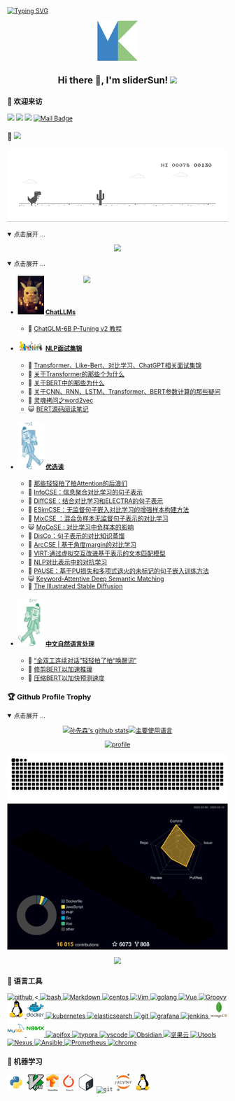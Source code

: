 [![Typing SVG](https://readme-typing-svg.herokuapp.com?multiline=true&width=500&lines=Full-stack+NLPer+and+developer.++++++++++)](https://git.io/typing-svg)
<p align="center">
  <img width="92" src="https://raw.githubusercontent.com/sliderSun/sliderSun/master/assets/mkdir.png" />
</p>  
<h2 align="center">Hi there 👋, I'm sliderSun! <img src="https://media.giphy.com/media/WUlplcMpOCEmTGBtBW/giphy.gif" width="30"></h2>

### 🤗 欢迎来访
[![](https://komarev.com/ghpvc/?username=sliderSun)](https://visitor-badge.laobi.icu/badge?page_id=sliderSun.sliderSun)
[![](https://img.shields.io/github/followers/sliderSun?color=27da6b&logo=Handshake)](https://github.com/sliderSun?tab=followers)
[![](https://img.shields.io/github/stars/sliderSun?color=fefb7b&logo=Undertale)](https://github-readme-stats.vercel.app/api?username=sliderSun&hide_title=false&hide_border=true&show_icons=true&include_all_commits=true&line_height=20&bg_color=0,EC6C6C,FFD479,FFFC79,73FA79&theme=graywhite&locale=cn)
[![Mail Badge](https://img.shields.io/badge/-sliderSun@qq.com-c14438?style=flat&logo=Gmail&logoColor=white&link=mailto:291952004@qq.com)](mailto:291952004@qq.com)

### 🦚 [![](https://img.shields.io/badge/知乎-0079FF.svg?style=plastic&logo=zhihu&logoColor=white&)](https://www.zhihu.com/people/sunshubing)
<p align="center">
  <img src="images/dino.gif" />
</p>

<details open>
<summary>点击展开 ...</summary>

<div align="center">

[![](https://stats.justsong.cn/api/zhihu?username=sunshubing)](https://www.zhihu.com/people/sunshubing)
</div>

</details>
<details open>
<summary>点击展开 ...</summary>

<img align='right' src="https://tva4.sinaimg.cn/large/008k1Yt0ly1h4no500obvg30fk0bo1cn.gif" width="330" />

- #### <img src="images/lm.jpg" width="60"/>  [ChatLLMs](https://www.zhihu.com/column/c_1626633393965309953)
  
  - 🐻 [ChatGLM-6B P-Tuning v2 教程](https://zhuanlan.zhihu.com/p/619417296)


- #### <img src="images/bert1.png" width="60"/>  [NLP面试集锦](https://www.zhihu.com/column/c_1149290938089279488)
  
  - 🐻 [Transformer、Like-Bert、对比学习、ChatGPT相关面试集锦](https://zhuanlan.zhihu.com/p/149634836)
  - 🎃 [关于Transformer的那些个为什么](https://zhuanlan.zhihu.com/p/360144789)
  - 🚀 [关于BERT中的那些为什么](https://zhuanlan.zhihu.com/p/360343071)
  - 🌋 [关于CNN、RNN、LSTM、Transformer、BERT参数计算的那些疑问](https://zhuanlan.zhihu.com/p/360125522)
  - 🌁 [灵魂拷问之word2vec](https://zhuanlan.zhihu.com/p/165355551)
  - 😺 [BERT源码阅读笔记](https://zhuanlan.zhihu.com/p/403057261)
  
- #### <img src="images/bert2.png" width="60"/>  [优选读](https://www.zhihu.com/column/zl-yxd)
  
  - 🐻 [那些轻轻拍了拍Attention的后浪们](https://zhuanlan.zhihu.com/p/161733629)
  - 🎃 [InfoCSE：信息聚合对比学习的句子表示](https://zhuanlan.zhihu.com/p/575219521)
  - 🚀 [DiffCSE：结合对比学习和ELECTRA的句子表示](https://zhuanlan.zhihu.com/p/503491410)
  - 🌋 [ESimCSE：无监督句子嵌入对比学习的增强样本构建方法](https://zhuanlan.zhihu.com/p/409124038)
  - 🌁 [MixCSE ：混合负样本无监督句子表示的对比学习](https://zhuanlan.zhihu.com/p/555939177)
  - 😺 [MoCoSE : 对比学习中负样本的影响](https://zhuanlan.zhihu.com/p/555770079)
  - 🐻 [DisCo：句子表示的对比知识蒸馏](https://zhuanlan.zhihu.com/p/555748085)
  - 🎃 [ArcCSE | 基于角度margin的对比学习](https://zhuanlan.zhihu.com/p/555369904)
  - 🚀 [VIRT:通过虚拟交互改进基于表示的文本匹配模型](https://zhuanlan.zhihu.com/p/443757608)
  - 🌋 [NLP对比表示中的对抗学习](https://zhuanlan.zhihu.com/p/440860495)
  - 🌁 [PAUSE：基于PU损失和多项式退火的未标记的句子嵌入训练方法](https://zhuanlan.zhihu.com/p/409570497)
  - 😺 [Keyword-Attentive Deep Semantic Matching](https://zhuanlan.zhihu.com/p/135991533)
  - 🐻 [The Illustrated Stable Diffusion](https://zhuanlan.zhihu.com/p/596087332)

- #### <img src="images/bert.png" width="60"/>  [中文自然语言处理](https://www.zhihu.com/column/c_1133844347605966848)
  
  - 🐻 [“全双工连续对话”轻轻拍了拍“唤醒词”](https://zhuanlan.zhihu.com/p/161563225)
  - 🚀 [修剪BERT以加速推理](https://zhuanlan.zhihu.com/p/161729106)
  - 🌋 [压缩BERT以加快预测速度](https://zhuanlan.zhihu.com/p/161728001)

</details>

### 🏆 Github Profile Trophy

<details open>
<summary>点击展开 ...</summary>

<div align="center">

[![孙先森's github stats](https://github-readme-stats.vercel.app/api?username=sliderSun&hide_title=false&hide_border=true&show_icons=true&include_all_commits=true&line_height=20&bg_color=0,EC6C6C,FFD479,FFFC79,73FA79&theme=graywhite&locale=cn)](https://github-readme-stats.vercel.app/api?username=sliderSun&hide_title=false&hide_border=true&show_icons=true&include_all_commits=true&line_height=20&bg_color=0,EC6C6C,FFD479,FFFC79,73FA79&theme=graywhite&locale=cn)[![主要使用语言](https://github-readme-stats.vercel.app/api/top-langs/?username=sliderSun&hide_title=false&hide=c&hide_border=true&layout=compact&bg_color=0,73FA79,73FDFF,D783FF&theme=graywhite&locale=cn)](https://github-readme-stats.vercel.app/api/top-langs/?username=sliderSun&hide_title=false&hide=c&hide_border=true&layout=compact&bg_color=0,73FA79,73FDFF,D783FF&theme=graywhite&locale=cn)

[![profile](https://github-profile-trophy.vercel.app/?username=sliderSun&theme=algolia&column=8)](https://github-profile-trophy.vercel.app/?username=sliderSun&theme=algolia&column=8)

[![snake](./assets/github-contribution-grid-snake.svg)](https://raw.githubusercontent.com/sliderSun/sliderSun/master/assets/github-contribution-grid-snake.svg)
[![github-active](./profile-3d-contrib/profile-night-rainbow.svg)](https://raw.githubusercontent.com/sliderSun/sliderSun/master/profile-3d-contrib/profile-night-rainbow.svg)

[![](https://activity-graph.herokuapp.com/graph?username=sliderSun&theme=github)](https://activity-graph.herokuapp.com/graph?username=sliderSun&theme=github)

</div>

</details>

### 🧰 语言工具

<a href="https://github.com" target="_blank"> <img src="https://cdn.jsdelivr.net/gh/devicons/devicon/icons/github/github-original.svg" alt="github" width="40" height="40"/> </a><<a href="https://www.gnu.org/software/bash/" target="_blank"> <img src="https://www.vectorlogo.zone/logos/gnu_bash/gnu_bash-icon.svg" alt="bash" width="40" height="40"/> </a><a href="https://www.markdownguide.org/" target="_blank"> <img src="https://cdn.jsdelivr.net/gh/devicons/devicon/icons/markdown/markdown-original.svg" alt="Markdown" width="40" height="40"/> </a><a href="https://www.centos.org/" target="_blank"> <img src="https://cdn.jsdelivr.net/gh/devicons/devicon/icons/centos/centos-original.svg" alt="centos" width="40" height="40"/> </a><a href="https://www.vim.org/" target="_blank"> <img src="https://cdn.jsdelivr.net/gh/devicons/devicon/icons/vim/vim-original.svg" alt="Vim" width="40" height="40"/> </a><a href="https://github.com/golang/go" target="_blank"> <img src="https://cdn.jsdelivr.net/gh/devicons/devicon/icons/go/go-original.svg" alt="golang" width="40" height="40"/> </a><a href="https://cn.vuejs.org/index.html" target="_blank"> <img src="https://cdn.jsdelivr.net/gh/devicons/devicon/icons/vuejs/vuejs-original.svg" alt="Vue" width="40" height="40"/> </a> <a href="https://groovy-lang.org/" target="_blank"> <img src="https://cdn.jsdelivr.net/gh/devicons/devicon/icons/groovy/groovy-original.svg" alt="Groovy" width="40" height="40"/> </a> <a href="https://www.linux.org/" target="_blank"> <img src="https://raw.githubusercontent.com/devicons/devicon/master/icons/linux/linux-original.svg" alt="linux" width="40" height="40"/> </a> <a href="https://www.docker.com/" target="_blank"> <img src="https://raw.githubusercontent.com/devicons/devicon/master/icons/docker/docker-original-wordmark.svg" alt="docker" width="40" height="40"/> </a> <a href="https://kubernetes.io" target="_blank"> <img src="https://www.vectorlogo.zone/logos/kubernetes/kubernetes-icon.svg" alt="kubernetes" width="40" height="40"/> </a> <a href="https://www.elastic.co" target="_blank"> <img src="https://www.vectorlogo.zone/logos/elastic/elastic-icon.svg" alt="elasticsearch" width="40" height="40"/> </a> <a href="https://git-scm.com/" target="_blank"> <img src="https://www.vectorlogo.zone/logos/git-scm/git-scm-icon.svg" alt="git" width="40" height="40"/> </a> <a href="https://grafana.com" target="_blank"> <img src="https://www.vectorlogo.zone/logos/grafana/grafana-icon.svg" alt="grafana" width="40" height="40"/> </a> <a href="https://www.jenkins.io" target="_blank"> <img src="https://www.vectorlogo.zone/logos/jenkins/jenkins-icon.svg" alt="jenkins" width="40" height="40"/> </a> <a href="https://www.mongodb.com/" target="_blank"> <img src="https://raw.githubusercontent.com/devicons/devicon/master/icons/mongodb/mongodb-original-wordmark.svg" alt="mongodb" width="40" height="40"/> </a>
<a href="https://www.mysql.com/" target="_blank"> <img src="https://raw.githubusercontent.com/devicons/devicon/master/icons/mysql/mysql-original-wordmark.svg" alt="mysql" width="40" height="40"/> </a><a href="https://www.nginx.com" target="_blank"> <img src="https://raw.githubusercontent.com/devicons/devicon/master/icons/nginx/nginx-original.svg" alt="nginx" width="40" height="40"/> </a><a href="https://apifox.cn" target="_blank"> <img src="https://www.apifox.cn/favicon.ico" alt="apifox" width="40" height="40"/> </a><a href="https://typora.io" target="_blank"> <img src="https://typora.io/img/favicon-64.png" alt="typora" width="40" height="40"/> </a><a href="https://code.visualstudio.com/" target="_blank"> <img src="https://cdn.jsdelivr.net/gh/devicons/devicon/icons/vscode/vscode-original.svg" alt="vscode" width="40" height="40"/> </a><a href="https://obsidian.md/" target="_blank"> <img src="https://obsidian.md/favicon.ico" alt="Obsidian" width="40" height="40"/> </a><a href="https://www.jianguoyun.com/" target="_blank"> <img src="https://www.jianguoyun.com/favicon.ico" alt="坚果云" width="40" height="40"/> </a> <a href="https://u.tools" target="_blank"> <img src="https://u.tools/favicon.ico" alt="Utools" width="40" height="40"/> </a><a href="https://www.sonatype.com/" target="_blank"> <img src="https://www.sonatype.com/hubfs/2019%20Product%20logo/Product%20Logo%20SVGs/NexusRepo_Icon.svg" alt="Nexus" width="40" height="40"/> </a><a href="https://www.ansible.com/" target="_blank"> <img src="https://cdn.jsdelivr.net/gh/devicons/devicon/icons/ansible/ansible-original.svg" alt="Ansible" width="40" height="40"/> </a><a href="https://prometheus.io/" target="_blank"> <img src="https://cdn.jsdelivr.net/gh/devicons/devicon/icons/prometheus/prometheus-original.svg" alt="Prometheus" width="40" height="40"/> </a><a href="https://www.google.com/chrome/" target="_blank"> <img src="https://cdn.jsdelivr.net/gh/devicons/devicon/icons/chrome/chrome-original.svg" alt="chrome" width="40" height="40"/> </a>

### 🧰 机器学习
<code><img height="40" src="https://raw.githubusercontent.com/sliderSun/sliderSun/master/assets/python.png"></code>
<code><img height="40" src="https://raw.githubusercontent.com/sliderSun/sliderSun/master/assets/vim.png"></code>
<code><img height="40" src="https://raw.githubusercontent.com/sliderSun/sliderSun/master/assets/tf.png"></code>
<code><img height="40" src="https://raw.githubusercontent.com/sliderSun/sliderSun/master/assets/pt.png"></code>
<code><img src="https://raw.githubusercontent.com/devicons/devicon/master/icons/bash/bash-original.svg" alt="bash" width="40" height="40"/></code>
<code><img src="https://www.vectorlogo.zone/logos/git-scm/git-scm-icon.svg" alt="git" width="40" height="40"/></code>
<code><img src="https://raw.githubusercontent.com/devicons/devicon/master/icons/jupyter/jupyter-original-wordmark.svg" alt="Jupyter" width="40" height="40"/></code>
<code><img src="https://raw.githubusercontent.com/devicons/devicon/master/icons/linux/linux-original.svg" alt="linux" width="40" height="40"/></code>


